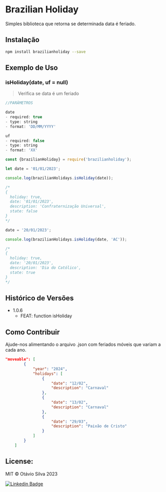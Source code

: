 # Brazilian Holiday

Simples biblioteca que retorna se determinada data é feriado.

## Instalação

```sh
npm install brazilianholiday --save
```

## Exemplo de Uso

### isHoliday(date, uf = null)
> Verifica se data é um feriado

~~~javascript
//PARÂMETROS

date
- required: true
- type: string
- format: 'DD/MM/YYYY'

uf
- required: false
- type: string
- format: 'XX'

~~~

~~~javascript
const {brazilianHoliday} = require('brazilianholiday');

let date = '01/01/2023';

console.log(brazilianHolidays.isHoliday(date));

/*
{
  holiday: true,
  date: '01/01/2023',
  description: 'Confraternização Universal',
  state: false
}
*/

date = '20/01/2023';

console.log(brazilianHolidays.isHoliday(date, 'AC'));

/*
{
  holiday: true,
  date: '20/01/2023',
  description: 'Dia do Católico',
  state: true
}
*/


~~~

## Histórico de Versões

* 1.0.6
    * FEAT: function isHoliday

## Como Contribuir

Ajude-nos alimentando o arquivo .json com feriados móveis que variam a cada ano.

~~~json
"moveable": [
        {
            "year": "2024",
            "holidays": [
                {
                    "date": "12/02",
                    "description": "Carnaval"
                },
                {
                    "date": "13/02",
                    "description": "Carnaval"
                },
                {
                    "date": "29/03",
                    "description": "Paixão de Cristo"
                }
            ]
        }
    ]
~~~

## License:

MIT © Otávio Silva 2023

[![Linkedin Badge](https://img.shields.io/badge/-LinkedIn-blue?style=flat-square&logo=Linkedin&logoColor=white&link=https://www.linkedin.com/in/otaviosilva22/)](https://www.linkedin.com/in/otaviosilva22/)